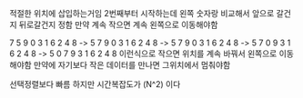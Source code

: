 적절한 위치에 삽입하는거임 
2번째부터 시작하는데 왼쪽 숫자랑 비교해서 앞으로 갈건지 뒤로갈건지 정함
만약 계속 작으면 계속 왼쪽으로 이동해야함


7 5 9 0 3 1 6 2 4 8 -> 5 7 9 0 3 1 6 2 4 8 -> 5 7 9 0 3 1 6 2 4 8 -> 5 7 0 9 3 1 6 2 4 8 ->  5 0 7 9 3 1 6 2 4 8 이런식으로
작으면 위치를 계속 바꿔서 왼쪽으로 이동해야함
만약에 자기보다 작은 데이터를 만나면 그위치에서 멈춰야함


선택정렬보다 빠름
하지만 시간복잡도가 (N^2) 이다

